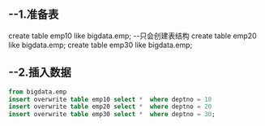 ## --1.准备表
create table emp10 like bigdata.emp; --只会创建表结构
create table emp20 like bigdata.emp; 
create table emp30 like bigdata.emp; 


## --2.插入数据
```sql
from bigdata.emp
insert overwrite table emp10 select *  where deptno = 10
insert overwrite table emp20 select *  where deptno = 20
insert overwrite table emp30 select *  where deptno = 30;
```